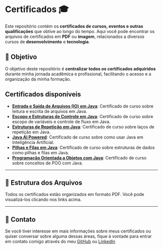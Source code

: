 # Certificados 🎓

Este repositório contém os **certificados de cursos, eventos e outras qualificações** que obtive ao longo do tempo. Aqui você pode encontrar os arquivos de certificados em **PDF** ou **imagem**, relacionados a diversos cursos de **desenvolvimento** e **tecnologia**.

## 🚀 Objetivo

O objetivo deste repositório é **centralizar todos os certificados adquiridos** durante minha jornada acadêmica e profissional, facilitando o acesso e a organização da minha formação.

## Certificados disponíveis

- [**Entrada e Saída de Arquivos (IO) em Java**](./Entrada%20e%20Saída%20de%20Arquivos%20(IO)%20em%20Java.pdf): Certificado de curso sobre leitura e escrita de arquivos em Java.
- [**Escopo e Estruturas de Controle em Java**](./Escopo%20e%20Estruturas%20de%20Controle%20em%20Java.pdf): Certificado de curso sobre escopo de variáveis e controle de fluxo em Java.
- [**Estruturas de Repetição em Java**](./Estruturas%20de%20Repetição%20em%20Java.pdf): Certificado de curso sobre laços de repetição em Java.
- [**Java AI Powered**](./Java%20AI%20Powered.pdf): Certificado de curso sobre como usar Java em Inteligência Artificial.
- [**Pilhas e Filas em Java**](./Pilhas%20e%20Filas%20em%20Java.pdf): Certificado de curso sobre estruturas de dados como pilhas e filas em Java.
- [**Programação Orientada a Objetos com Java**](./Programação%20Orientada%20a%20Objetos%20com%20Java.pdf): Certificado de curso sobre conceitos de POO com Java.
---

## 📂 Estrutura dos Arquivos

Todos os certificados estão organizados em formato PDF. Você pode visualizá-los clicando nos links acima.

---

## 💬 Contato

Se você tiver interesse em mais informações sobre meus certificados ou quiser conversar sobre alguma dessas áreas, fique à vontade para entrar em contato comigo através do meu [GitHub](https://github.com/Rflavia) ou [LinkedIn](https://www.linkedin.com/in/flavia-rosa-8301781b6)

